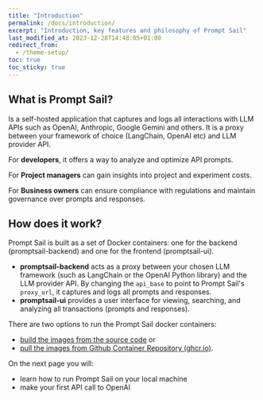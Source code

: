 ```yaml
---
title: "Introduction"
permalink: /docs/introduction/
excerpt: "Introduction, key features and philosophy of Prompt Sail"
last_modified_at: 2023-12-28T14:48:05+01:00
redirect_from:
  - /theme-setup/
toc: true
toc_sticky: true
---
```



## What is Prompt Sail?


Is a self-hosted application that captures and logs all interactions with LLM APIs such as OpenAI, Anthropic, Google Gemini and others. It is a proxy between your framework of choice (LangChain, OpenAI etc) and LLM provider API. 

For **developers**, it offers a way to analyze and optimize API prompts. 

For **Project managers** can gain insights into project and experiment costs. 

For **Business owners** can ensure compliance with regulations and maintain governance over prompts and responses.


## How does it work?

Prompt Sail is built as a set of Docker containers: one for the backend (promptsail-backend) and one for the frontend (promptsail-ui).

- **promptsail-backend** acts as a proxy between your chosen LLM framework (such as LangChain or the OpenAI Python library) and the LLM provider API. By changing the `api_base` to point to Prompt Sail's `proxy_url`, it captures and logs all prompts and responses.
- **promptsail-ui** provides a user interface for viewing, searching, and analyzing all transactions (prompts and responses).


There are two options to run the Prompt Sail docker containers: 
* [build the images from the source code](/docs/quick-start-guide/#build-the-docker-images-from-the-source-code) or 
* [pull the images from Github Container Repository (ghcr.io)](/docs/quick-start-guide/#pull-and-run-the-docker-images-from-ghcr).


On the next page you will:

* learn how to run Prompt Sail on your local machine
* make your first API call to OpenAI



